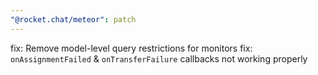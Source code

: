 ```yaml
---
"@rocket.chat/meteor": patch
---
```


fix: Remove model-level query restrictions for monitors
fix: `onAssignmentFailed` & `onTransferFailure` callbacks not working properly
